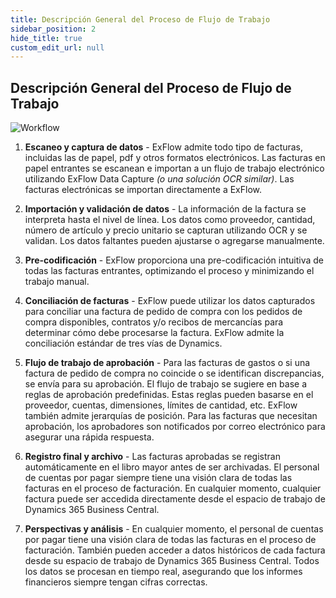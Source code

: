 ```yaml
---
title: Descripción General del Proceso de Flujo de Trabajo
sidebar_position: 2
hide_title: true
custom_edit_url: null
---
```


## Descripción General del Proceso de Flujo de Trabajo

![Workflow](@site/static/img/media/technical-requirements-for-exflow-001.png)

1. **Escaneo y captura de datos** - ExFlow admite todo tipo de facturas, incluidas las de papel, pdf y otros formatos electrónicos. Las facturas en papel entrantes se escanean e importan a un flujo de trabajo electrónico utilizando ExFlow Data Capture *(o una solución OCR similar)*. Las facturas electrónicas se importan directamente a ExFlow.

2. **Importación y validación de datos** - La información de la factura se interpreta hasta el nivel de línea. Los datos como proveedor, cantidad, número de artículo y precio unitario se capturan utilizando OCR y se validan. Los datos faltantes pueden ajustarse o agregarse manualmente.

3. **Pre-codificación** - ExFlow proporciona una pre-codificación intuitiva de todas las facturas entrantes, optimizando el proceso y minimizando el trabajo manual.

4. **Conciliación de facturas** - ExFlow puede utilizar los datos capturados para conciliar una factura de pedido de compra con los pedidos de compra disponibles, contratos y/o recibos de mercancías para determinar cómo debe procesarse la factura. ExFlow admite la conciliación estándar de tres vías de Dynamics.

5. **Flujo de trabajo de aprobación** - Para las facturas de gastos o si una factura de pedido de compra no coincide o se identifican discrepancias, se envía para su aprobación. El flujo de trabajo se sugiere en base a reglas de aprobación predefinidas. Estas reglas pueden basarse en el proveedor, cuentas, dimensiones, límites de cantidad, etc. ExFlow también admite jerarquías de posición. Para las facturas que necesitan aprobación, los aprobadores son notificados por correo electrónico para asegurar una rápida respuesta.

6. **Registro final y archivo** - Las facturas aprobadas se registran automáticamente en el libro mayor antes de ser archivadas. El personal de cuentas por pagar siempre tiene una visión clara de todas las facturas en el proceso de facturación. En cualquier momento, cualquier factura puede ser accedida directamente desde el espacio de trabajo de Dynamics 365 Business Central.

7. **Perspectivas y análisis** - En cualquier momento, el personal de cuentas por pagar tiene una visión clara de todas las facturas en el proceso de facturación. También pueden acceder a datos históricos de cada factura desde su espacio de trabajo de Dynamics 365 Business Central. Todos los datos se procesan en tiempo real, asegurando que los informes financieros siempre tengan cifras correctas.


